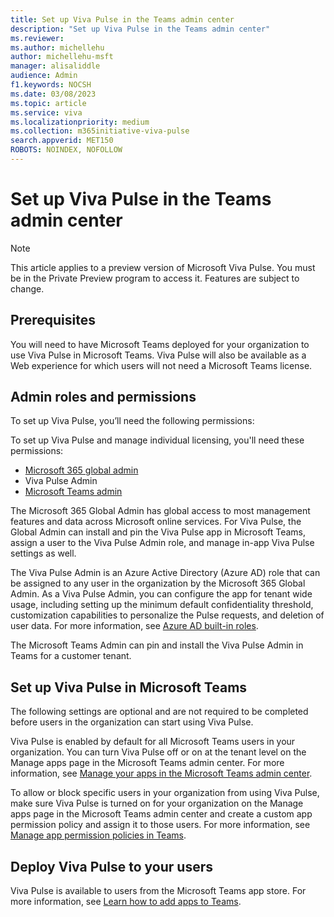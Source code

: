 ```yaml
---
title: Set up Viva Pulse in the Teams admin center
description: "Set up Viva Pulse in the Teams admin center"
ms.reviewer: 
ms.author: michellehu
author: michellehu-msft
manager: alisaliddle
audience: Admin
f1.keywords: NOCSH
ms.date: 03/08/2023
ms.topic: article
ms.service: viva
ms.localizationpriority: medium
ms.collection: m365initiative-viva-pulse  
search.appverid: MET150
ROBOTS: NOINDEX, NOFOLLOW
---
```


# Set up Viva Pulse in the Teams admin center

> [!NOTE]
> This article applies to a preview version of Microsoft Viva Pulse. You must be in the Private Preview program to access it. Features are subject to change.

## Prerequisites

You will need to have Microsoft Teams deployed for your organization to use Viva Pulse in Microsoft Teams. Viva Pulse will also be available as a Web experience for which users will not need a Microsoft Teams license.

## Admin roles and permissions

To set up Viva Pulse, you’ll need the following permissions:

To set up Viva Pulse and manage individual licensing, you'll need these permissions:
* [Microsoft 365 global admin](/microsoft-365/admin/add-users/about-admin-roles)
* Viva Pulse Admin
* [Microsoft Teams admin](/microsoftteams/using-admin-roles)

The Microsoft 365 Global Admin has global access to most management features and data across Microsoft online services. For Viva Pulse, the Global Admin can install and pin the Viva Pulse app in Microsoft Teams, assign a user to the Viva Pulse Admin role, and manage in-app Viva Pulse settings as well.

The Viva Pulse Admin is an Azure Active Directory (Azure AD) role that can be assigned to any user in the organization by the Microsoft 365 Global Admin. As a Viva Pulse Admin, you can configure the app for tenant wide usage, including setting up the minimum default confidentiality threshold, customization capabilities to personalize the Pulse requests, and deletion of user data. For more information, see [Azure AD built-in roles](/azure/active-directory/roles/permissions-reference#knowledge-administrator).

The Microsoft Teams Admin can pin and install the Viva Pulse Admin in Teams for a customer tenant.

## Set up Viva Pulse in Microsoft Teams

The following settings are optional and are not required to be completed before users in the organization can start using Viva Pulse.

Viva Pulse is enabled by default for all Microsoft Teams users in your organization. You can turn Viva Pulse off or on at the tenant level    on the Manage apps page in the Microsoft Teams admin center. For more information, see [Manage your apps in the Microsoft Teams admin center](/microsoftteams/manage-apps).

To allow or block specific users in your organization from using Viva Pulse, make sure Viva Pulse is turned on for your organization on the Manage apps page in the Microsoft Teams admin center and create a custom app permission policy and assign it to those users. For more information, see [Manage app permission policies in Teams](/microsoftteams/teams-app-permission-policies).

## Deploy Viva Pulse to your users

Viva Pulse is available to users from the Microsoft Teams app store. For more information, see [Learn how to add apps to Teams](https://support.microsoft.com/en-us/office/add-an-app-to-microsoft-teams-b2217706-f7ed-4e64-8e96-c413afd02f77).